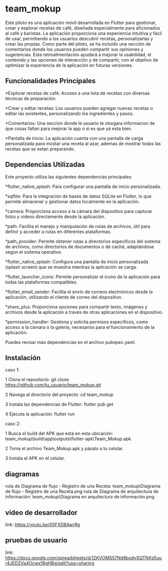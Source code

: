 # team_mokup

Este piloto es una aplicación móvil desarrollada en Flutter para gestionar, crear y explorar recetas de café, diseñada especialmente para aficionados al café y baristas. La aplicación proporciona una experiencia intuitiva y fácil de usar, permitiendo a los usuarios descubrir recetas, personalizarlas y crear las propias. Como parte del piloto, se ha incluido una sección de comentarios donde los usuarios pueden compartir sus opiniones y sugerencias. Esta retroalimentación ayudará a mejorar la usabilidad, el contenido y las opciones de interacción y de compartir, con el objetivo de optimizar la experiencia de la aplicación en futuras versiones.

## Funcionalidades Principales

*Explorar recetas de café: Acceso a una lista de recetas con diversas técnicas de preparación.

*Crear y editar recetas: Los usuarios pueden agregar nuevas recetas o editar las existentes, personalizando los ingredientes y pasos.

*Comentarios: Una seccion donde le usuario te otorgara informacion de que cosas faltan para mejorar la app o si es que ya esta bien.

*Pantalla de inicio: La aplicación cuenta con una pantalla de carga personalizada para mostar una receta al azar, ademas de mostrar todas las recetas que se estan preparando.

## Dependencias Utilizadas

Este proyecto utiliza las siguientes dependencias principales:

*flutter_native_splash: Para configurar una pantalla de inicio personalizada.

*sqflite: Para la integración de bases de datos SQLite en Flutter, lo que permite almacenar y gestionar datos localmente en la aplicación.

*camera: Proporciona acceso a la cámara del dispositivo para capturar fotos y videos directamente desde la aplicación.

*path: Facilita el manejo y manipulación de rutas de archivos, útil para definir y acceder a rutas en diferentes plataformas.

*path_provider: Permite obtener rutas a directorios específicos del sistema de archivos, como directorios de documentos o de caché, adaptándose según el sistema operativo.

*flutter_native_splash: Configura una pantalla de inicio personalizada (splash screen) que se muestra mientras la aplicación se carga.

*flutter_launcher_icons: Permite personalizar el ícono de la aplicación para todas las plataformas compatibles.

*flutter_email_sender: Facilita el envío de correos electrónicos desde la aplicación, utilizando el cliente de correo del dispositivo.

*share_plus: Proporciona opciones para compartir texto, imágenes y archivos desde la aplicación a través de otras aplicaciones en el dispositivo.

*permission_handler: Gestiona y solicita permisos específicos, como acceso a la cámara o la galería, necesarios para el funcionamiento de la aplicación.

Puedes revisar más dependencias en el archivo pubspec.yaml.

## Instalación

caso 1:

1 Clona el repositorio: git clone https://github.com/tu_usuario/team_mokup.git

2 Navega al directorio del proyecto: cd team_mokup

3 Instala las dependencias de Flutter: flutter pub get

4 Ejecuta la aplicación: flutter run

caso 2: 

1 Busca el build del APK que está en esta ubicación: team_mokup\build\app\outputs\flutter-apk\Team_Mokup.apk.

2 Toma el archivo Team_Mokup.apk y pásalo a tu celular.

3 Instala el APK en el celular.

## diagramas

ruta de Diagrama de flujo - Registro de una Receta: team_mokup\Diagrama de flujo - Registro de una Receta.png
ruta de Diagrama de arquitectura de información: team_mokup\Diagrama en arquitectura de información.png

## video de desarrollador 

link: https://youtu.be/05FXDBAwrRg

## pruebas de usuario

link: https://docs.google.com/spreadsheets/d/1ZKVOMS57Nd8bodySQTNXs5uur4JED2Va4OcwxfBgHBg/edit?usp=sharing


